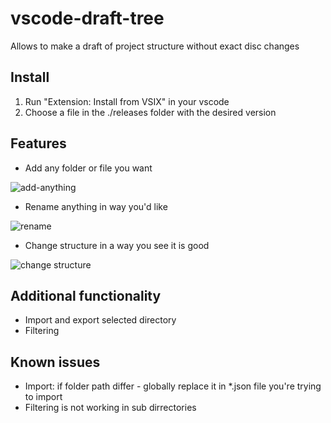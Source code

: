 # vscode-draft-tree
Allows to make a draft of project structure without exact disc changes

## Install
1) Run "Extension: Install from VSIX" in your vscode
2) Choose a file in the ./releases folder with the desired version


## Features

* Add any folder or file you want
  
![add-anything](https://github.com/DrBoria/vscode-draft-tree/assets/13663665/5016c014-1e8d-43ee-a5c7-31fac503f8e3)

* Rename anything in way you'd like
  
![rename](https://github.com/DrBoria/vscode-draft-tree/assets/13663665/052b079a-da90-4690-872a-aabe00accccf)

* Change structure in a way you see it is good
  
![change structure](https://github.com/DrBoria/vscode-draft-tree/assets/13663665/9758b957-3d7a-430a-bb50-6a096b73878b)


## Additional functionality

* Import and export selected directory
* Filtering

## Known issues
* Import: if folder path differ - globally replace it in *.json file you're trying to import
* Filtering is not working in sub dirrectories
